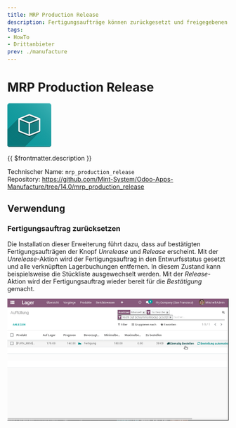 ```yaml
---
title: MRP Production Release
description: Fertigungsaufträge können zurückgesetzt und freigegebenen werden.
tags:
- HowTo
- Drittanbieter
prev: ./manufacture
---
```

# MRP Production Release
![icon_oms_box](attachments/icon_oms_box.png)

{{ $frontmatter.description }}

Technischer Name: `mrp_production_release`\
Repository: <https://github.com/Mint-System/Odoo-Apps-Manufacture/tree/14.0/mrp_production_release>

## Verwendung

### Fertigungsauftrag zurücksetzen

Die Installation dieser Erweiterung führt dazu, dass auf bestätigten Fertigungsaufträgen der Knopf *Unrelease* und *Release* erscheint. Mit der *Unrelease*-Aktion wird der Fertigungsauftrag in den Entwurfsstatus gesetzt und alle verknüpften Lagerbuchungen entfernen. In diesem Zustand kann beispielsweise die Stückliste ausgewechselt werden. Mit der *Release*-Aktion wird der Fertigungsauftrag wieder bereit für die *Bestätigung* gemacht.

![MRP Production Release](attachments/MRP%20Production%20Release.gif)

